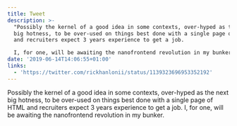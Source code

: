 ```yaml
---
title: Tweet
description: >-
  "Possibly the kernel of a good idea in some contexts, over-hyped as the next
  big hotness, to be over-used on things best done with a single page of HTML
  and recruiters expect 3 years experience to get a job.

  I, for one, will be awaiting the nanofrontend revolution in my bunker. "
date: '2019-06-14T14:06:55+01:00'
links:
  - 'https://twitter.com/rickhanlonii/status/1139323696953352192'
---
```

Possibly the kernel of a good idea in some contexts, over-hyped as the next big hotness, to be over-used on things best done with a single page of HTML and recruiters expect 3 years experience to get a job.
I, for one, will be awaiting the nanofrontend revolution in my bunker. 
